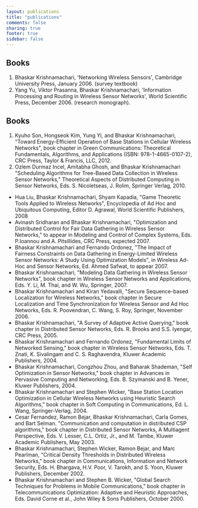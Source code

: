 ```yaml
---
layout: publications
title: "publications"
comments: false
sharing: true
footer: true
sidebar: false
---
```


## Books

1. Bhaskar Krishnamachari, 'Networking Wireless Sensors', Cambridge University Press, January 2006. (survey textbook)
1. Yang Yu, Viktor Prasanna, Bhaskar Krishnamachari, 'Information Processing and Routing in Wireless Sensor Networks', World Scientific Press, December 2006. (research monograph).

## Books

1. Kyuho Son, Hongseok Kim, Yung Yi, and Bhaskar Krishnamachari, "Toward Energy-Efficient Operation of Base Stations in Cellular Wireless Networks", book chapter in Green Communications: Theoretical Fundamentals, Algorithms, and Applications (ISBN: 978-1-4665-0107-2), CRC Press, Taylor & Francis, LLC, 2012.
1. Ozlem Durmaz Incel, Amitabha Ghosh, and Bhaskar Krishnamachari "Scheduling Algorithms for Tree-Based Data Collection in Wireless Sensor Networks," Theoretical Aspects of Distributed Computing in Sensor Networks, Eds. S. Nicoletseas, J. Rolim, Springer Verlag, 2010.
* Hua Liu, Bhaskar Krishnamachari, Shyam Kapadia, "Game Theoretic Tools Applied to Wireless Networks", Encyclopedia of Ad Hoc and Ubiquitous Computing, Editor D. Agrawal, World Scientific Publishers, 2008
* Avinash Sridharan and Bhaskar Krishnamachari, "Optimization and Distributed Control for Fair Data Gathering in Wireless Sensor Networks," to appear in Modeling and Control of Complex Systems, Eds. P.Ioannou and A. Pitsillides, CRC Press, expected 2007.
* Bhaskar Krishnamachari and Fernando Ordonez, "The Impact of Fairness Constraints on Data Gathering in Energy-Limited Wireless Sensor Networks: A Study Using Optimization Models", in Wireless Ad-Hoc and Sensor Networks, Ed. Ahmed Safwat, to appear 2007.
* Bhaskar Krishnamachari, "Modeling Data Gathering in Wireless Sensor Networks", book chapter in Wireless Sensor Networks and Applications, Eds. Y. Li, M. Thai, and W. Wu, Springer, 2007.
* Bhaskar Krishnamachari and Kiran Yedavalli, "Secure Sequence-based Localization for Wireless Networks," book chapter in Secure Localization and Time Synchronization for Wireless Sensor and Ad Hoc Networks, Eds. R. Poovendran, C. Wang, S. Roy, Springer, November 2006.
* Bhaskar Krishnamachari, "A Survey of Adaptive Active Querying," book chapter in Distributed Sensor Networks, Eds. R. Brooks and S.S. Iyengar, CRC Press, 2005.
* Bhaskar Krishnamachari and Fernando Ordonez, "Fundamental Limits of Networked Sensing," book chapter in Wireless Sensor Networks, Eds. T. Znati, K. Sivalingam and C. S. Raghavendra, Kluwer Academic Publishers, 2004.
* Bhaskar Krishnamachari, Congzhou Zhou, and Baharak Shademan, "Self Optimization in Sensor Networks," book chapter in Advances in Pervasive Computing and Networking, Eds. B. Szymanski and B. Yener, Kluwer Publishers, 2004.
* Bhaskar Krishnamachari and Stephen Wicker, "Base Station Location Optimization in Cellular Wireless Networks using Heuristic Search Algorithms," book chapter in Soft Computing in Communications, Ed. L. Wang, Springer-Verlag, 2004.
* Cesar Fernandez, Ramon Bejar, Bhaskar Krishnamachari, Carla Gomes, and Bart Selman. "Communication and computation in distributed CSP algorithms," book chapter in Distributed Sensor Networks, A Multiagent Perspective, Eds. V. Lesser, C.L. Ortiz, Jr., and M. Tambe, Kluwer Academic Publishers, May 2003.
* Bhaskar Krishnamachari, Stephen Wicker, Ramon Bejar, and Marc Pearlman, "Critical Density Thresholds in Distributed Wireless Networks," book chapter in Communications, Information and Network Security, Eds. H. Bhargava, H.V. Poor, V. Tarokh, and S. Yoon, Kluwer Publishers, December 2002.
* Bhaskar Krishnamachari and Stephen B. Wicker, "Global Search Techniques for Problems in Mobile Communications," book chapter in Telecommunications Optimization: Adaptive and Heuristic Approaches, Eds. David Corne et al., John Wiley & Sons Publishers, October 2000.